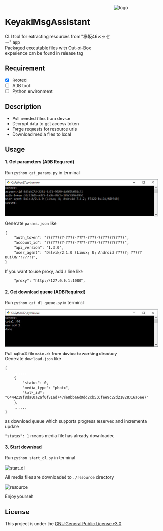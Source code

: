 <img src="https://raw.githubusercontent.com/nondanee/KeyakiMsgAssistant-Xposed/master/app/src/main/res/mipmap-xxxhdpi/ic_launcher.png" alt="logo" width="144" height="144" align="right" />

# KeyakiMsgAssistant
CLI tool for extracting resources from "欅坂46メッセー" app  
Packaged executable files with Out-of-Box experience can be found in release tag

## Requirement
- [x] Rooted
- [ ] ADB tool
- [ ] Python environment

## Description
- Pull needed files from device
- Decrypt data to get access token
- Forge requests for resource urls 
- Download media files to local 

## Usage
#### 1. Get parameters (ADB Required)
Run ```python get_params.py``` in terminal

<img src="/screenshots/params.jpg" alt="get_params" align="center" />

Generate ```params.json``` like
```
{
    "auth_token": "????????-????-????-????-????????????", 
    "account_id": "????????-????-????-????-????????????", 
    "api_version": "1.3.0", 
    "user_agent": "Dalvik/2.1.0 (Linux; U; Android ?????; ????? Build/??????)",
}
```
If you want to use proxy, add a line like
```
    "proxy": "http://127.0.0.1:1080",
```

#### 2. Get download queue (ADB Required)
Run ```python get_dl_queue.py``` in terminal

<img src="/screenshots/queue.jpg" alt="get_dl_queue" align="center" />

Pull sqlite3 file ```main.db``` from device to working directory  
Generate ```download.json``` like
```
[
	......
    {
        "status": 0, 
        "media_type": "photo", 
        "talk_id": "6444219f8da00a2af0f81ad747de8bba6d0dd2cb556fee9c22d21828316a6ee7"
    },
    ......
]
```
as download queue which supports progress reserved and incremental update

```"status": 1``` means media file has already downloaded

#### 3. Start download
Run ```python start_dl.py``` in terminal

<img src="/screenshots/dl.jpg" alt="start_dl" align="center" />

All media files are downloaded to ```./resource``` directory

<img src="/screenshots/resource.jpg" alt="resource" align="center" />

Enjoy yourself


## License
This project is under the [GNU General Public License v3.0](https://www.gnu.org/licenses/gpl-3.0.en.html)